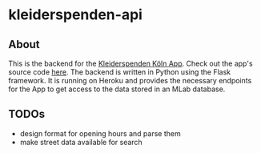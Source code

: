 # kleiderspenden-api

## About
This is the backend for the [Kleiderspenden Köln App](https://luke-codewalker.github.io/kleiderspenden/). Check out the app's source code [here](https://github.com/luke-codewalker/kleiderspenden).
The backend is written in Python using the Flask framework. It is running on Heroku and provides the necessary endpoints for the App to get access to the data stored in an MLab database.

## TODOs

- design format for opening hours and parse them
- make street data available for search
